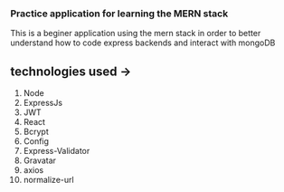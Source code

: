 ### Practice application for learning the **MERN** stack

This is a beginer application using the mern stack in order to better understand how to code express backends and interact with mongoDB

## technologies used ->

1. Node
2. ExpressJs
3. JWT
4. React
5. Bcrypt
6. Config
7. Express-Validator
8. Gravatar
9. axios
10. normalize-url
